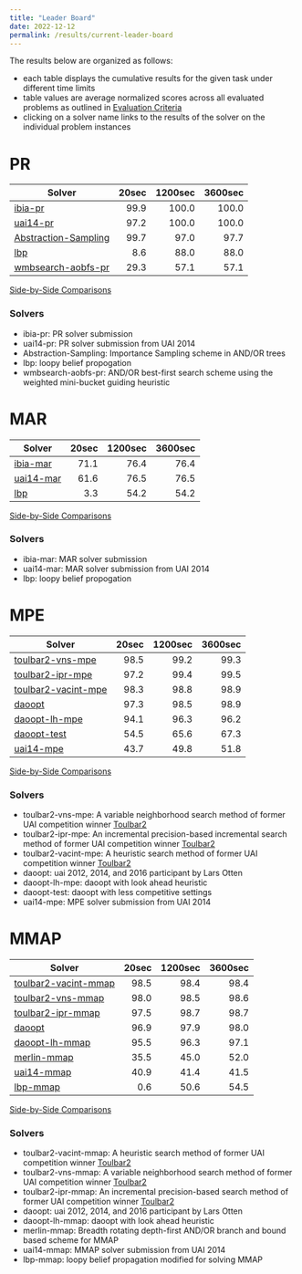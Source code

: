 ```yaml
---
title: "Leader Board"
date: 2022-12-12
permalink: /results/current-leader-board
---
```




The results below are organized as follows:
- each table displays the cumulative results for the given task under different time limits
- table values are average normalized scores across all evaluated problems as outlined in [Evaluation Criteria](https://uaicompetition.github.io/uci-2022/results/evaluation-criteria/)
- clicking on a solver name links to the results of the solver on the individual problem instances 


# PR

|                                Solver                                | 20sec | 1200sec | 3600sec |
| -------------------------------------------------------------------- | ----: | ------: | ------: |
| [ibia-pr](solver-scores/ibia-pr-scores.md)                           |  99.9 |   100.0 |   100.0 |
| [uai14-pr](solver-scores/uai14-pr-scores.md)                         |  97.2 |   100.0 |   100.0 |
| [Abstraction-Sampling](solver-scores/Abstraction-Sampling-scores.md) |  99.7 |    97.0 |    97.7 |
| [lbp](solver-scores/lbp-scores.md)                                   |   8.6 |    88.0 |    88.0 |
| [wmbsearch-aobfs-pr](solver-scores/wmbsearch-aobfs-pr-scores.md)     |  29.3 |    57.1 |    57.1 |

[Side-by-Side Comparisons](solver-scores/PR-scores-comparison.md)

### Solvers

- ibia-pr: PR solver submission
- uai14-pr: PR solver submission from UAI 2014
- Abstraction-Sampling: Importance Sampling scheme in AND/OR trees
- lbp: loopy belief propogation
- wmbsearch-aobfs-pr: AND/OR best-first search scheme using the weighted mini-bucket guiding heuristic

# MAR

|                     Solver                     | 20sec | 1200sec | 3600sec |
| ---------------------------------------------- | ----: | ------: | ------: |
| [ibia-mar](solver-scores/ibia-mar-scores.md)   |  71.1 |    76.4 |    76.4 |
| [uai14-mar](solver-scores/uai14-mar-scores.md) |  61.6 |    76.5 |    76.5 |
| [lbp](solver-scores/lbp-scores.md)             |   3.3 |    54.2 |    54.2 |

[Side-by-Side Comparisons](solver-scores/MAR-scores-comparison.md)

### Solvers

- ibia-mar: MAR solver submission
- uai14-mar: MAR solver submission from UAI 2014
- lbp: loopy belief propogation

# MPE

|                               Solver                               | 20sec | 1200sec | 3600sec |
| ------------------------------------------------------------------ | ----: | ------: | ------: |
| [toulbar2-vns-mpe](solver-scores/toulbar2-vns-mpe-scores.md)       |  98.5 |    99.2 |    99.3 |
| [toulbar2-ipr-mpe](solver-scores/toulbar2-ipr-mpe-scores.md)       |  97.2 |    99.4 |    99.5 |
| [toulbar2-vacint-mpe](solver-scores/toulbar2-vacint-mpe-scores.md) |  98.3 |    98.8 |    98.9 |
| [daoopt](solver-scores/daoopt-scores.md)                           |  97.3 |    98.5 |    98.9 |
| [daoopt-lh-mpe](solver-scores/daoopt-lh-mpe-scores.md)             |  94.1 |    96.3 |    96.2 |
| [daoopt-test](solver-scores/daoopt-test-scores.md)                 |  54.5 |    65.6 |    67.3 |
| [uai14-mpe](solver-scores/uai14-mpe-scores.md)                     |  43.7 |    49.8 |    51.8 |

[Side-by-Side Comparisons](solver-scores/MPE-scores-comparison.md)

### Solvers

- toulbar2-vns-mpe: A variable neighborhood search method of former UAI competition winner [Toulbar2](https://github.com/toulbar2/toulbar2)
- toulbar2-ipr-mpe: An incremental precision-based incremental search method of former UAI competition winner [Toulbar2](https://github.com/toulbar2/toulbar2)
- toulbar2-vacint-mpe: A heuristic search method of former UAI competition winner [Toulbar2](https://github.com/toulbar2/toulbar2)
- daoopt: uai 2012, 2014, and 2016 participant by Lars Otten
- daoopt-lh-mpe: daoopt with look ahead heuristic
- daoopt-test: daoopt with less competitive settings
- uai14-mpe: MPE solver submission from UAI 2014

# MMAP

|                                Solver                                | 20sec | 1200sec | 3600sec |
| -------------------------------------------------------------------- | ----: | ------: | ------: |
| [toulbar2-vacint-mmap](solver-scores/toulbar2-vacint-mmap-scores.md) |  98.5 |    98.4 |    98.4 |
| [toulbar2-vns-mmap](solver-scores/toulbar2-vns-mmap-scores.md)       |  98.0 |    98.5 |    98.6 |
| [toulbar2-ipr-mmap](solver-scores/toulbar2-ipr-mmap-scores.md)       |  97.5 |    98.7 |    98.7 |
| [daoopt](solver-scores/daoopt-scores.md)                             |  96.9 |    97.9 |    98.0 |
| [daoopt-lh-mmap](solver-scores/daoopt-lh-mmap-scores.md)             |  95.5 |    96.3 |    97.1 |
| [merlin-mmap](solver-scores/merlin-mmap-scores.md)                   |  35.5 |    45.0 |    52.0 |
| [uai14-mmap](solver-scores/uai14-mmap-scores.md)                     |  40.9 |    41.4 |    41.5 |
| [lbp-mmap](solver-scores/lbp-mmap-scores.md)                         |   0.6 |    50.6 |    54.5 |

[Side-by-Side Comparisons](solver-scores/MMAP-scores-comparison.md)

### Solvers

- toulbar2-vacint-mmap: A heuristic search method of former UAI competition winner [Toulbar2](https://github.com/toulbar2/toulbar2)
- toulbar2-vns-mmap: A variable neighborhood search method of former UAI competition winner [Toulbar2](https://github.com/toulbar2/toulbar2)
- toulbar2-ipr-mmap: An incremental precision-based search method of former UAI competition winner [Toulbar2](https://github.com/toulbar2/toulbar2)
- daoopt: uai 2012, 2014, and 2016 participant by Lars Otten
- daoopt-lh-mmap: daoopt with look ahead heuristic
- merlin-mmap: Breadth rotating depth-first AND/OR branch and bound based scheme for MMAP
- uai14-mmap: MMAP solver submission from UAI 2014
- lbp-mmap: loopy belief propagation modified for solving MMAP

